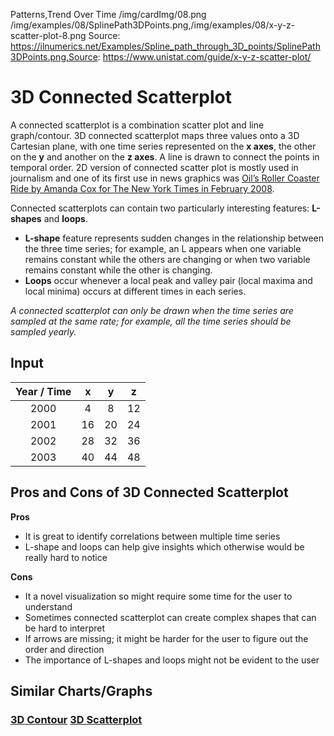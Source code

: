Patterns,Trend Over Time
/img/cardImg/08.png
/img/examples/08/SplinePath3DPoints.png,/img/examples/08/x-y-z-scatter-plot-8.png
Source: https://ilnumerics.net/Examples/Spline_path_through_3D_points/SplinePath3DPoints.png,Source: https://www.unistat.com/guide/x-y-z-scatter-plot/
# 3D Connected Scatterplot

A connected scatterplot is a combination scatter plot and line graph/contour. 3D connected scatterplot maps three values onto a 3D Cartesian plane, with one time
series represented on the __x axes__, the other on the __y__ and another on the __z axes__. A line is drawn to connect the points in temporal order. 2D version of connected scatter plot is mostly used in journalism and one of its first use in news graphics was [Oil’s Roller Coaster Ride by Amanda Cox for The New York Times in February 2008](http://www.nytimes.com/interactive/2008/02/19/business/20080220_CENTURY_GRAPHIC.html?src=tp).

Connected scatterplots can contain two particularly interesting features: __L-shapes__ and __loops__.
* __L-shape__ feature represents sudden changes in the relationship between the three time series; for example, an L appears when one variable remains constant while the others are changing or when two variable remains constant while the other is changing.
* __Loops__ occur whenever a local peak and valley pair (local maxima and local minima) occurs at different times in each series.

_A connected scatterplot can only be drawn when the time series are sampled at the same rate; for example, all the time series should be sampled yearly._

## Input

Year / Time | x | y | z | 
:-------------:| :-----:| :-----:|:-----:| 
2000 | 4 | 8 | 12
2001 | 16 | 20 | 24
2002 | 28 | 32 | 36
2003 | 40 | 44 | 48

## Pros and Cons of 3D Connected Scatterplot

__Pros__
* It is great to identify correlations between multiple time series
* L-shape and loops can help give insights which otherwise would be really hard to notice

__Cons__
* It a novel visualization so might require some time for the user to understand
* Sometimes connected scatterplot can create complex shapes that can be hard to interpret
* If arrows are missing; it might be harder for the user to figure out the order and direction
* The importance of L-shapes and loops might not be evident to the user

## Similar Charts/Graphs

### [3D Contour](./4) [3D Scatterplot](./6)